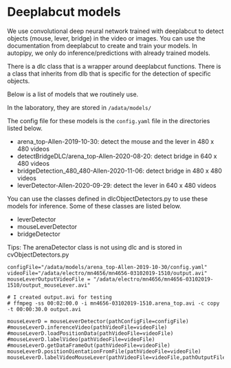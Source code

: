 # Deeplabcut models

We use convolutional deep neural network trained with deeplabcut to detect objects (mouse, lever, bridge) in the video or images. 
You can use the documentation from deeplabcut to create and train your models.
In autopipy, we only do inference/predictions with already trained models.

There is a dlc class that is a wrapper around deeplabcut functions. There is a class that inherits from dlb that is specific for the detection of specific objects.

Below is a list of models that we routinely use.

In the laboratory, they are stored in `/adata/models/`

The config file for these models is the `config.yaml` file in the directories listed below.

* arena_top-Allen-2019-10-30: detect the mouse and the lever in 480 x 480 videos
* detectBridgeDLC/arena_top-Allen-2020-08-20: detect bridge in 640 x 480 videos
* bridgeDetection_480_480-Allen-2020-11-06: detect bridge in 480 x 480 videos
* leverDetector-Allen-2020-09-29: detect the lever in 640 x 480 videos


You can use the classes defined in dlcObjectDetectors.py to use these models for inference. Some of these classes are listed below.

* leverDetector
* mouseLeverDetector
* bridgeDetector

Tips: The arenaDetector class is not using dlc and is stored in cvObjectDetectors.py


```
configFile="/adata/models/arena_top-Allen-2019-10-30/config.yaml"
videoFile="/adata/electro/mn4656/mn4656-03102019-1510/output.avi"
mouseLeverOutputVideoFile = "/adata/electro/mn4656/mn4656-03102019-1510/output_mouseLever.avi"

# I created output.avi for testing 
# ffmpeg -ss 00:02:00.0 -i mn4656-03102019-1510.arena_top.avi -c copy -t 00:00:30.0 output.avi

mouseLeverD = mouseLeverDetector(pathConfigFile=configFile)
#mouseLeverD.inferenceVideo(pathVideoFile=videoFile)
#mouseLeverD.loadPositionData(pathVideoFile=videoFile)
#mouseLeverD.labelVideo(pathVideoFile=videoFile)
#mouseLeverD.getDataFrameOut(pathVideoFile=videoFile)
mouseLeverD.positionOientationFromFile(pathVideoFile=videoFile)
mouseLeverD.labelVideoMouseLever(pathVideoFile=videoFile,pathOutputFile=mouseLeverOutputVideoFile)
```
